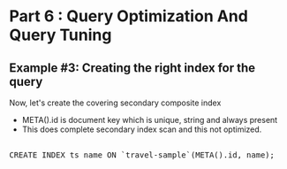 # Part 6 : Query Optimization And Query Tuning

## Example #3: Creating the right index for the query


Now, let's create the covering secondary composite index


* META().id is document key which is unique, string and always present
* This does complete secondary index scan and this not optimized.

<pre id="example"> 
CREATE INDEX ts_name ON `travel-sample`(META().id, name);
</pre>
